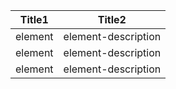 <!--ts-->


<!-- Created by https://github.com/ekalinin/github-markdown-toc -->
<!-- Added by: gil_diy, at: Wed 18 Jan 2023 08:34:26 PM IST -->

<!--te-->


<p align="center" style="width:600px;"> <!--  -->

Title1 | Title2
---------|-----
element | element-description
element | element-description
element | element-description

</p>
